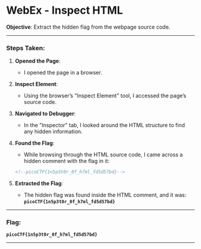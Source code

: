 # WebEx - Inspect HTML

**Objective**: Extract the hidden flag from the webpage source code.

---

### Steps Taken:

1. **Opened the Page**:
   - I opened the page in a browser.

2. **Inspect Element**:
   - Using the browser’s "Inspect Element" tool, I accessed the page’s source code.

3. **Navigated to Debugger**:
   - In the "Inspector" tab, I looked around the HTML structure to find any hidden information.

4. **Found the Flag**:
   - While browsing through the HTML source code, I came across a hidden comment with the flag in it:

   ```html
   <!--picoCTF{1n5p3t0r_0f_h7ml_fd5d57bd}-->
   ```

5. **Extracted the Flag**:
   - The hidden flag was found inside the HTML comment, and it was:  
     **`picoCTF{1n5p3t0r_0f_h7ml_fd5d57bd}`**

---

### Flag:

**`picoCTF{1n5p3t0r_0f_h7ml_fd5d57bd}`**

---

